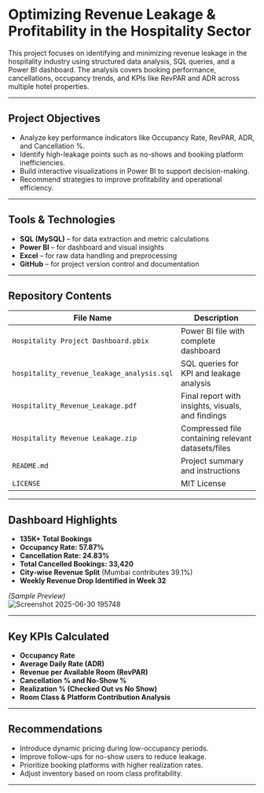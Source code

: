 #  Optimizing Revenue Leakage & Profitability in the Hospitality Sector

This project focuses on identifying and minimizing revenue leakage in the hospitality industry using structured data analysis, SQL queries, and a Power BI dashboard. The analysis covers booking performance, cancellations, occupancy trends, and KPIs like RevPAR and ADR across multiple hotel properties.

---

##  Project Objectives

- Analyze key performance indicators like Occupancy Rate, RevPAR, ADR, and Cancellation %.
- Identify high-leakage points such as no-shows and booking platform inefficiencies.
- Build interactive visualizations in Power BI to support decision-making.
- Recommend strategies to improve profitability and operational efficiency.

---

##  Tools & Technologies

- **SQL (MySQL)** – for data extraction and metric calculations
- **Power BI** – for dashboard and visual insights
- **Excel** – for raw data handling and preprocessing
- **GitHub** – for project version control and documentation

---

##  Repository Contents

| File Name                                 | Description                                        |
|------------------------------------------|----------------------------------------------------|
| `Hospitality Project Dashboard.pbix`     | Power BI file with complete dashboard              |
| `hospitality_revenue_leakage_analysis.sql` | SQL queries for KPI and leakage analysis           |
| `Hospitality_Revenue_Leakage.pdf`        | Final report with insights, visuals, and findings  |
| `Hospitality Revenue Leakage.zip`        | Compressed file containing relevant datasets/files |
| `README.md`                              | Project summary and instructions                   |
| `LICENSE`                                | MIT License                                         |

---

## Dashboard Highlights

- **135K+ Total Bookings**  
- **Occupancy Rate: 57.87%**  
- **Cancellation Rate: 24.83%**  
- **Total Cancelled Bookings: 33,420**  
- **City-wise Revenue Split** (Mumbai contributes 39.1%)  
- **Weekly Revenue Drop Identified in Week 32**

 *(Sample Preview)*  
![Screenshot 2025-06-30 195748](https://github.com/user-attachments/assets/8fd346c6-45d3-4c4a-b1a4-d8943a2705f3)


---

##  Key KPIs Calculated

- **Occupancy Rate**  
- **Average Daily Rate (ADR)**  
- **Revenue per Available Room (RevPAR)**  
- **Cancellation % and No-Show %**  
- **Realization % (Checked Out vs No Show)**  
- **Room Class & Platform Contribution Analysis**

---

##  Recommendations

- Introduce dynamic pricing during low-occupancy periods.
- Improve follow-ups for no-show users to reduce leakage.
- Prioritize booking platforms with higher realization rates.
- Adjust inventory based on room class profitability.

---



